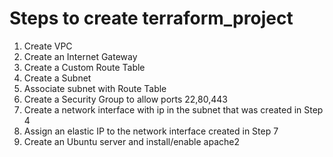 # Steps to create terraform_project
1) Create VPC
2) Create an Internet Gateway
3) Create a Custom Route Table
4) Create a Subnet
5) Associate subnet with Route Table
6) Create a Security Group to allow ports 22,80,443
7) Create a network interface with ip in the subnet that was created in Step 4
8) Assign an elastic IP to the network interface created in Step 7
9) Create an Ubuntu server and install/enable apache2
